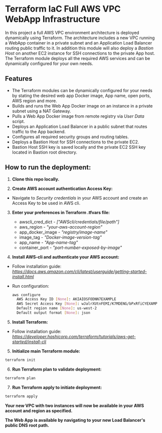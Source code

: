 # Terraform IaC Full AWS VPC WebApp Infrastructure

In this project a full AWS VPC environment architecture is deployed dynamically using Terraform.
The architecture includes a new VPC running a WebApp container in a private subnet and an Application Load Balancer routing public traffic to it.
In addition this module will also deploy a *Bastion Host* on another EC2 instance for SSH connections to the private App host. 
The Terraform module deploys all the required AWS services and can be dynamically configured for your own needs.

## Features

- The Terraform modules can be dynamically configured for your needs by stating
  the desired web app Docker image, App name, open ports, AWS region and more.
- Builds and runs the Web App Docker image on an instance in a private subnet using a NAT Gateway.
- Pulls a Web App Docker image from remote registry via *User Data* script.
- Deploys an Application Load Balancer in a public subnet that routes traffic to the App backend.
- Configures all required security groups and routing tables.
- Deploys a Bastion Host for SSH connections to the private EC2.
- Bastion Host SSH key is saved locally and the private EC2 SSH key located in Bastion root directory.


## How to run the deployment:

1. **Clone this repo locally.**

2. **Create AWS account authentication Access Key:**
  - Navigate to *Security credentials* in your AWS account
    and create an Access Key to be used in AWS cli.

3. **Enter your preferences in Terraform .tfvars file:**

    - awscli_cred_dict - *["AWScli/credentials/file/path"]*
    - aws_region - *"your-aws-account-region"*
    - app_docker_image - *"registry/image-name"*
    - image_tag - *"Docker-image-version-tag"*
    - app_name - *"App-name-tag"*
    - container_port - *"port-number-exposed-by-image"*


4. **Install AWS-cli and authenticate your AWS account:**
  - Follow installation guide:
    *https://docs.aws.amazon.com/cli/latest/userguide/getting-started-install.html*

  - Run configuration:

    ``` bash
    aws configure
      AWS Access Key ID [None]: AKIAIOSFODNN7EXAMPLE
      AWS Secret Access Key [None]: wJalrXUtnFEMI/K7MDENG/bPxRfiCYEXAMPLEKEY
      Default region name [None]: us-west-2
      Default output format [None]: json
    ```

5. **Install Terraform:**
  - Follow installation guide:
    *https://developer.hashicorp.com/terraform/tutorials/aws-get-started/install-cli*

5. **Initialize main Terraform module:**

  ``` bash
  terraform init
  ```

6. **Run Terraform plan to validate deployment:**

  ``` bash
  terraform plan
  ```

7. **Run Terraform apply to initiate deployment:**

  ``` bash
  terraform apply
  ```

**Your new VPC with two instances will now be available in your AWS account and region as specified.**

**The Web App is available by navigating to your new Load Balancer's public DNS root path.**
